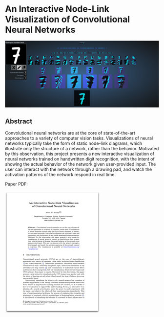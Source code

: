 # An Interactive Node-Link Visualization of Convolutional Neural Networks
![alt text](images/seven.png)
## Abstract
Convolutional neural networks are at the core of state-of-the-art approaches to a variety of computer vision tasks. Visualizations of neural networks typically take the form of static node-link diagrams, which illustrate only the structure of a network, rather than the behavior. Motivated by this observation, this project presents a new interactive visualization of neural networks trained on handwritten digit recognition, with the intent of showing the actual behavior of the network given user-provided input. The user can interact with the network through a drawing pad, and watch the activation patterns of the network respond in real time.

Paper PDF:

<a href="http://www.cs.cmu.edu/~aharley/vis/harley_vis_isvc15.pdf" rel="paper">![paper](images/paper.png)</a>




